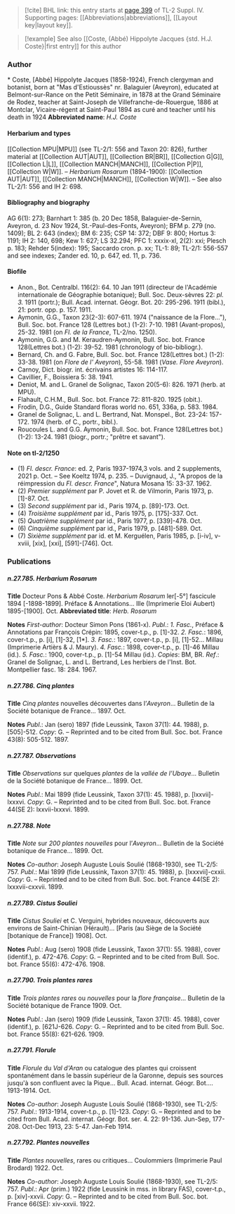 > [!cite] BHL link: this entry starts at [page 399](https://www.biodiversitylibrary.org/page/33266076) of TL-2 Suppl. IV.
> Supporting pages: [[Abbreviations|abbreviations]], [[Layout key|layout key]].

> [!example] See also [[Coste, (Abbé) Hippolyte Jacques {std. H.J. Coste}|first entry]] for this author

### Author

\* Coste, \[Abbé\] Hippolyte Jacques (1858-1924), French clergyman and botanist, born at "Mas d'Estioussès" nr. Balaguier (Aveyron), educated at Belmont-sur-Rance on the Petit Séminaire, in 1878 at the Grand Séminaire de Rodez, teacher at Saint-Joseph de Villefranche-de-Rouergue, 1886 at Montclar, Vicaire-régent at Saint-Paul 1894 as curé and teacher until his death in 1924 
**Abbreviated name**: *H.J. Coste*

#### Herbarium and types

[[Collection MPU|MPU]] (see TL-2/1: 556 and Taxon 20: 826), further material at [[Collection AUT|AUT]], [[Collection BR|BR]], [[Collection G|G]], [[Collection L|L]], [[Collection MANCH|MANCH]], [[Collection P|P]], [[Collection W|W]]. – *Herbarium Rosarum* (1894-1900): [[Collection AUT|AUT]], [[Collection MANCH|MANCH]], [[Collection W|W]]. – See also TL-2/1: 556 and IH 2: 698.

#### Bibliography and biography

AG 6(1): 273; Barnhart 1: 385 (b. 20 Dec 1858, Balaguier-de-Sernin, Aveyron, d. 23 Nov 1924, St.-Paul-des-Fonts, Aveyron); BFM p. 279 (no. 1409); BL 2: 643 (index); BM 6: 235; CSP 14: 372; DBF 9: 800; Hortus 3: 1191; IH 2: 140, 698; Kew 1: 627; LS 32.294; PFC 1: xxxix-xl, 2(2): xxi; Plesch p. 183; Rehder 5(index): 195; Saccardo cron. p. xx; TL-1: 89; TL-2/1: 556-557 and see indexes; Zander ed. 10, p. 647, ed. 11, p. 736.

#### Biofile

- Anon., Bot. Centralbl. 116(2): 64. 10 Jan 1911 (directeur de l'Académie internationale de Géographie botanique); Bull. Soc. Deux-sèvres 22: *pl. 3.* 1911 (portr.); Bull. Acad. internat. Géogr. Bot. 20: 295-296. 1911 (bibl.), 21: portr. opp. p. 157. 1911.
- Aymonin, G.G., Taxon 23(2-3): 607-611. 1974 ("naissance de la Flore..."), Bull. Soc. bot. France 128 (Lettres bot.) (1-2): 7-10. 1981 (Avant-propos), 25-32. 1981 (on *Fl. de la France*, TL-2/no. 1250).
- Aymonin, G.G. and M. Keraudren-Aymonin, Bull. Soc. bot. France 128(Lettres bot.) (1-2): 39-52. 1981 (chronology of bio-bibliogr.).
- Bernard, Ch. and G. Fabre, Bull. Soc. bot. France 128(Lettres bot.) (1-2): 33-38. 1981 (on *Flore de l' Aveyron*), 55-58. 1981 (*Vase. Flore Aveyron*).
- Carnoy, Dict. biogr. int. écrivains artistes 16: 114-117.
- Cavillier, F., Boissiera 5: 38. 1941.
- Deniot, M. and L. Granel de Solignac, Taxon 20(5-6): 826. 1971 (herb. at MPU).
- Flahault, C.H.M., Bull. Soc. bot. France 72: 811-820. 1925 (obit.).
- Frodin, D.G., Guide Standard floras world no. 651, 336a, p. 583. 1984.
- Granel de Solignac, L. and L. Bertrand, Nat. Monspel., Bot. 23-24: 157-172. 1974 (herb. of C., portr., bibl.).
- Roucoules L. and G.G. Aymonin, Bull. Soc. bot. France 128(Lettres bot.) (1-2): 13-24. 1981 (biogr., portr.; "prêtre et savant").

#### Note on tl-2/1250

- (1) *Fl. descr. France*: ed. 2, Paris 1937-1974,3 vols. and 2 supplements, 2021 p. Oct. – See Koeltz 1974, p. 235. – Duvignaud, J., "A propos de la réimpression du *Fl. descr. France*", Natura Mosana 15: 33-37. 1962.
- (2) *Premier supplément* par P. Jovet et R. de Vilmorin, Paris 1973, p. \[1\]-87. Oct.
- (3) *Second supplément* par id., Paris 1974, p. \[89\]-173. Oct.
- (4) *Troisième supplément* par id., Paris 1975, p. \[175\]-337. Oct.
- (5) *Quatrième supplément* par id., Paris 1977, p. \[339\]-478. Oct.
- (6) *Cinquième supplément* par id., Paris 1979, p. \[481\]-589. Oct.
- (7) *Sixième supplément* par id. et M. Kerguélen, Paris 1985, p. \[i-iv\], v-xviii, \[xix\], \[xxi\], \[591\]-\[746\]. Oct.

### Publications

##### n.27.785. Herbarium Rosarum

**Title**
Docteur Pons & Abbé Coste. *Herbarium Rosarum* ler\[-5°\] fascicule 1894 \[-1898-1899\]. Préface & Annotations... Ille (Imprimerie Eloi Aubert) 1895-\[1900\]. Oct.
**Abbreviated title**: *Herb. Rosarum*

**Notes**
*First-author*: Docteur Simon Pons (1861-x).
*Publ*.: *1. Fasc.*, Préface & Annotations par François Crépin: 1895, cover-t.p., p. \[1\]-32.
*2. Fasc.*: 1896, cover-t.p., p. \[i\], \[1\]-32, \[1\*\].
*3. Fasc.*: 1897, cover-t.p., p. \[i\], \[1\]-52... Millau (Imprimerie Artièrs & J. Maury).
*4. Fasc.*: 1898, cover-t.p., p. \[1\]-46 Millau (id.).
*5. Fasc.*: 1900, cover-t.p., p. \[1\]-54 Millau (id.).
*Copies*: BM, BR.
*Ref*.: Granel de Solignac, L. and L. Bertrand, Les herbiers de l'Inst. Bot. Montpellier fasc. 18: 284. 1967.

##### n.27.786. Cinq plantes

**Title**
*Cinq plantes* nouvelles découvertes dans l’*Aveyron*... Bulletin de la Société botanique de France... 1897. Oct.

**Notes**
*Publ*.: Jan (sero) 1897 (fide Leussink, Taxon 37(1): 44. 1988), p. \[505\]-512. *Copy*: G. – Reprinted and to be cited from Bull. Soc. bot. France 43(8): 505-512. 1897.

##### n.27.787. Observations

**Title**
*Observations* sur quelques *plantes* de la *vallée de l'Ubaye*... Bulletin de la Société botanique de France... 1899. Oct.

**Notes**
*Publ*.: Mai 1899 (fide Leussink, Taxon 37(1): 45. 1988), p. \[lxxvii\]-lxxxvi. *Copy*: G. – Reprinted and to be cited from Bull. Soc. bot. France 44(SE 2): lxxvii-lxxxvi. 1899.

##### n.27.788. Note

**Title**
*Note* sur *200 plantes nouvelles* pour l’*Aveyron*... Bulletin de la Société botanique de France... 1899. Oct.

**Notes**
*Co-author*: Joseph Auguste Louis Soulié (1868-1930), see TL-2/5: 757.
*Publ*.: Mai 1899 (fide Leussink, Taxon 37(1): 45. 1988), p. \[lxxxvii\]-cxxii. *Copy*: G. – Reprinted and to be cited from Bull. Soc. bot. France 44(SE 2): lxxxvii-cxxvii. 1899.

##### n.27.789. Cistus Souliei

**Title**
*Cistus Souliei* et C. Verguini, hybrides nouveaux, découverts aux environs de Saint-Chinian (Hérault)... \[Paris (au Siège de la Société \[botanique de France\]) 1908\]. Oct.

**Notes**
*Publ*.: Aug (sero) 1908 (fide Leussink, Taxon 37(1): 55. 1988), cover (identif.), p. 472-476.
*Copy*: G. – Reprinted and to be cited from Bull. Soc. bot. France 55(6): 472-476. 1908.

##### n.27.790. Trois plantes rares

**Title**
*Trois plantes rares* ou *nouvelles* pour la *flore française*... Bulletin de la Société botanique de France 1909. Oct.

**Notes**
*Publ*.: Jan (sero) 1909 (fide Leussink, Taxon 37(1): 45. 1988), cover (identif.), p. \[621J-626.
*Copy*: G. – Reprinted and to be cited from Bull. Soc. bot. France 55(8): 621-626. 1909.

##### n.27.791. Florule

**Title**
*Florule* du *Val d'Aran* ou catalogue des plantes qui croissent spontanément dans le bassin supérieur de la Garonne, depuis ses sources jusqu'à son confluent avec la Pique... Bull. Acad. internat. Géogr. Bot.... 1913-1914. Oct.

**Notes**
*Co-author*: Joseph Auguste Louis Soulié (1868-1930), see TL-2/5: 757.
*Publ*.: 1913-1914, cover-t.p., p. \[1\]-123. *Copy*: G. – Reprinted and to be cited from Bull. Acad. internat. Géogr. Bot. ser. 4. 22: 91-136. Jun-Sep, 177-208. Oct-Dec 1913, 23: 5-47. Jan-Feb 1914.

##### n.27.792. Plantes nouvelles

**Title**
*Plantes nouvelles*, rares ou critiques... Coulommiers (Imprimerie Paul Brodard) 1922. Oct.

**Notes**
*Co-author*: Joseph Auguste Louis Soulié (1868-1930), see TL-2/5: 757.
*Publ*.: Apr (prim.) 1922 (fide Leussink in mss. in library FAS), cover-t.p., p. \[xiv\]-xxvii.
*Copy*: G. – Reprinted and to be cited from Bull. Soc. bot. France 66(SE): xiv-xxvii. 1922.

